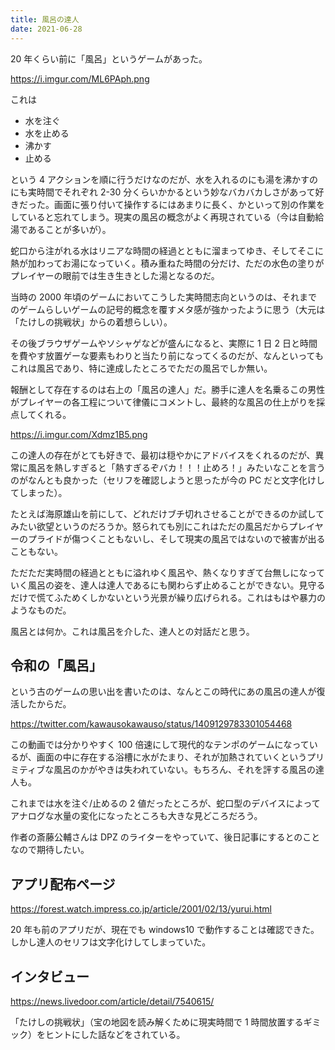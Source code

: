 ```yaml
---
title: 風呂の達人
date: 2021-06-28
---
```


20 年くらい前に「風呂」というゲームがあった。

https://i.imgur.com/ML6PAph.png

これは

- 水を注ぐ
- 水を止める
- 沸かす
- 止める

という 4 アクションを順に行うだけなのだが、水を入れるのにも湯を沸かすのにも実時間でそれぞれ 2-30 分くらいかかるという妙なバカバカしさがあって好きだった。画面に張り付いて操作するにはあまりに長く、かといって別の作業をしていると忘れてしまう。現実の風呂の概念がよく再現されている（今は自動給湯であることが多いが）。

蛇口から注がれる水はリニアな時間の経過とともに溜まってゆき、そしてそこに熱が加わってお湯になっていく。積み重ねた時間の分だけ、ただの水色の塗りがプレイヤーの眼前では生き生きとした湯となるのだ。

当時の 2000 年頃のゲームにおいてこうした実時間志向というのは、それまでのゲームらしいゲームの記号的概念を覆すメタ感が強かったように思う（大元は「たけしの挑戦状」からの着想らしい）。

その後ブラウザゲームやソシャゲなどが盛んになると、実際に 1 日 2 日と時間を費やす放置ゲーな要素もわりと当たり前になってくるのだが、なんといってもこれは風呂であり、特に達成したところでただの風呂でしか無い。

報酬として存在するのは右上の「風呂の達人」だ。勝手に達人を名乗るこの男性がプレイヤーの各工程について律儀にコメントし、最終的な風呂の仕上がりを採点してくれる。

https://i.imgur.com/Xdmz1B5.png

この達人の存在がとても好きで、最初は穏やかにアドバイスをくれるのだが、異常に風呂を熱しすぎると「熱すぎるぞバカ！！！止めろ！」みたいなことを言うのがなんとも良かった（セリフを確認しようと思ったが今の PC だと文字化けしてしまった）。

たとえば海原雄山を前にして、どれだけブチ切れさせることができるのか試してみたい欲望というのだろうか。怒られても別にこれはただの風呂だからプレイヤーのプライドが傷つくこともないし、そして現実の風呂ではないので被害が出ることもない。

ただただ実時間の経過とともに溢れゆく風呂や、熱くなりすぎて台無しになっていく風呂の姿を、達人は達人であるにも関わらず止めることができない。見守るだけで慌てふためくしかないという光景が繰り広げられる。これはもはや暴力のようなものだ。

風呂とは何か。これは風呂を介した、達人との対話だと思う。

## 令和の「風呂」

という古のゲームの思い出を書いたのは、なんとこの時代にあの風呂の達人が復活したからだ。

https://twitter.com/kawausokawauso/status/1409129783301054468

この動画では分かりやすく 100 倍速にして現代的なテンポのゲームになっているが、画面の中に存在する浴槽に水がたまり、それが加熱されていくというプリミティブな風呂のかがやきは失われていない。もちろん、それを評する風呂の達人も。

これまでは水を注ぐ/止めるの 2 値だったところが、蛇口型のデバイスによってアナログな水量の変化になったところも大きな見どころだろう。

作者の斎藤公輔さんは DPZ のライターをやっていて、後日記事にするとのことなので期待したい。

## アプリ配布ページ

https://forest.watch.impress.co.jp/article/2001/02/13/yurui.html

20 年も前のアプリだが、現在でも windows10 で動作することは確認できた。しかし達人のセリフは文字化けしてしまっていた。

## インタビュー

https://news.livedoor.com/article/detail/7540615/

「たけしの挑戦状」（宝の地図を読み解くために現実時間で 1 時間放置するギミック）をヒントにした話などをされている。
